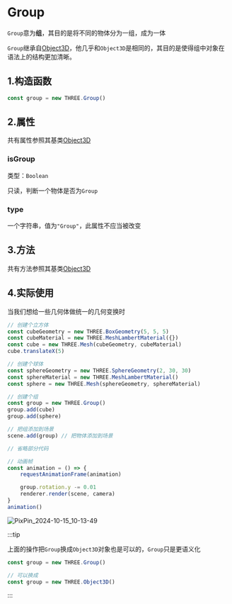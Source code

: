 # Group

`Group`意为**组**，其目的是将不同的物体分为一组，成为一体

`Group`继承自[Object3D](../核心/01.Object3D)，他几乎和`Object3D`是相同的，其目的是使得组中对象在语法上的结构更加清晰。



## 1.构造函数

```js
const group = new THREE.Group()
```



## 2.属性

共有属性参照其基类[Object3D](../核心/01.Object3D#_2-属性)

### isGroup

类型：`Boolean`

只读，判断一个物体是否为`Group`



### type

一个字符串，值为`"Group"`，此属性不应当被改变



## 3.方法

共有方法参照其基类[Object3D](../核心/01.Object3D#_4-方法)





## 4.实际使用

当我们想给一些几何体做统一的几何变换时

```js {13-15,18,26}
// 创建个立方体
const cubeGeometry = new THREE.BoxGeometry(5, 5, 5)
const cubeMaterial = new THREE.MeshLambertMaterial({})
const cube = new THREE.Mesh(cubeGeometry, cubeMaterial)
cube.translateX(5)

// 创建个球体
const sphereGeometry = new THREE.SphereGeometry(2, 30, 30)
const sphereMaterial = new THREE.MeshLambertMaterial()
const sphere = new THREE.Mesh(sphereGeometry, sphereMaterial)

// 创建个组
const group = new THREE.Group()
group.add(cube)
group.add(sphere)

// 把组添加到场景
scene.add(group) // 把物体添加到场景

// 省略部分代码

// 动画帧
const animation = () => {
    requestAnimationFrame(animation)

    group.rotation.y -= 0.01
    renderer.render(scene, camera)
}
animation()
```

![PixPin_2024-10-15_10-13-49](https://gitee.com/xarzhi/picture/raw/master/img/PixPin_2024-10-15_10-13-49.gif)

:::tip

上面的操作把`Group`换成`Object3D`对象也是可以的，`Group`只是更语义化

```js
const group = new THREE.Group()

// 可以换成
const group = new THREE.Object3D()
```

:::
